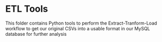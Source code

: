 # ETL Tools
This folder contains Python tools to perform the Extract-Tranform-Load workflow to get our original CSVs into a usable format in our MySQL database for further analysis
